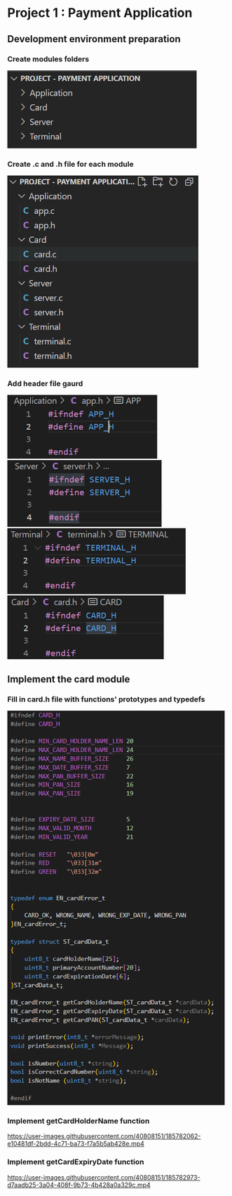# Project 1 : Payment Application

## Development environment preparation
### Create modules folders
![](Screenshots/1-folder_structure.png)
### Create .c and .h file for each module
![](Screenshots/2-files_in_each_folder.png)
### Add header file gaurd
![](Screenshots/3-APP_Header_file_guard.png)
![](Screenshots/4-SERVER_Header_file_guard.png)
![](Screenshots/5-TERMINAL_Header_file_guard.png)
![](Screenshots/6-CARD_Header_file_guard.png)
## Implement the card module
### Fill in card.h file with functions' prototypes and typedefs
![](Screenshots/7-CARD_Header_complete.png)
### Implement getCardHolderName function
https://user-images.githubusercontent.com/40808151/185782062-e10481df-2bdd-4c71-ba73-f7a5b5ab428e.mp4
### Implement getCardExpiryDate function
https://user-images.githubusercontent.com/40808151/185782973-d7aadb25-3a04-408f-9b73-4b428a0a329c.mp4
